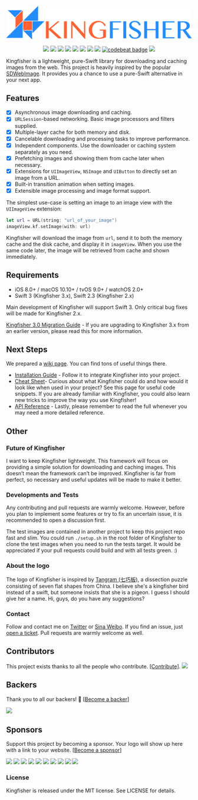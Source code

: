 <p align="center">

<img src="https://raw.githubusercontent.com/onevcat/Kingfisher/master/images/logo.png" alt="Kingfisher" title="Kingfisher" width="557"/>

</p>

<p align="center">
<a href="https://travis-ci.org/onevcat/Kingfisher"><a href="#backers" alt="sponsors on Open Collective"><img src="https://opencollective.com/Kingfisher/backers/badge.svg" /></a> <a href="#sponsors" alt="Sponsors on Open Collective"><img src="https://opencollective.com/Kingfisher/sponsors/badge.svg" /></a> <img src="https://img.shields.io/travis/onevcat/Kingfisher/master.svg"></a>
<a href="https://github.com/Carthage/Carthage/"><img src="https://img.shields.io/badge/Carthage-compatible-4BC51D.svg?style=flat"></a>
<a href="https://swift.org/package-manager/"><img src="https://img.shields.io/badge/SPM-ready-orange.svg"></a>
<a href="http://onevcat.github.io/Kingfisher/"><img src="https://img.shields.io/cocoapods/v/Kingfisher.svg?style=flat"></a>
<a href="https://raw.githubusercontent.com/onevcat/Kingfisher/master/LICENSE"><img src="https://img.shields.io/cocoapods/l/Kingfisher.svg?style=flat"></a>
<a href="http://onevcat.github.io/Kingfisher/"><img src="https://img.shields.io/cocoapods/p/Kingfisher.svg?style=flat"></a>
<a href="https://codebeat.co/projects/github-com-onevcat-kingfisher"><img alt="codebeat badge" src="https://codebeat.co/assets/svg/badges/A-398b39-669406e9e1b136187b91af587d4092b0160370f271f66a651f444b990c2730e9.svg" /></a>
<a href="https://pledgie.com/campaigns/34143"><img src="https://img.shields.io/badge/Donate-Pledgie-green.svg"></a>
</p>

Kingfisher is a lightweight, pure-Swift library for downloading and caching images from the web. This project is heavily inspired by the popular [SDWebImage](https://github.com/rs/SDWebImage). It provides you a chance to use a pure-Swift alternative in your next app.

## Features

- [x] Asynchronous image downloading and caching.
- [x] `URLSession`-based networking. Basic image processors and filters supplied.
- [x] Multiple-layer cache for both memory and disk.
- [x] Cancelable downloading and processing tasks to improve performance.
- [x] Independent components. Use the downloader or caching system separately as you need.
- [x] Prefetching images and showing them from cache later when necessary.
- [x] Extensions for `UIImageView`, `NSImage` and `UIButton` to directly set an image from a URL.
- [x] Built-in transition animation when setting images.
- [x] Extensible image processing and image format support.

The simplest use-case is setting an image to an image view with the `UIImageView` extension:

```swift
let url = URL(string: "url_of_your_image")
imageView.kf.setImage(with: url)
```

Kingfisher will download the image from `url`, send it to both the memory cache and the disk cache, and display it in `imageView`. When you use the same code later, the image will be retrieved from cache and shown immediately.

## Requirements

- iOS 8.0+ / macOS 10.10+ / tvOS 9.0+ / watchOS 2.0+
- Swift 3 (Kingfisher 3.x), Swift 2.3 (Kingfisher 2.x)

Main development of Kingfisher will support Swift 3. Only critical bug fixes will be made for Kingfisher 2.x.

[Kingfisher 3.0 Migration Guide](https://github.com/onevcat/Kingfisher/wiki/Kingfisher-3.0-Migration-Guide) - If you are upgrading to Kingfisher 3.x from an earlier version, please read this for more information.

## Next Steps

We prepared a [wiki page](https://github.com/onevcat/Kingfisher/wiki). You can find tons of useful things there.

* [Installation Guide](https://github.com/onevcat/Kingfisher/wiki/Installation-Guide) - Follow it to integrate Kingfisher into your project.
* [Cheat Sheet](https://github.com/onevcat/Kingfisher/wiki/Cheat-Sheet)- Curious about what Kingfisher could do and how would it look like when used in your project? See this page for useful code snippets. If you are already familiar with Kingfisher, you could also learn new tricks to improve the way you use Kingfisher! 
* [API Reference](http://onevcat.github.io/Kingfisher/) - Lastly, please remember to read the full whenever you may need a more detailed reference.

## Other

### Future of Kingfisher

I want to keep Kingfisher lightweight. This framework will focus on providing a simple solution for downloading and caching images. This doesn’t mean the framework can’t be improved. Kingfisher is far from perfect, so necessary and useful updates will be made to make it better.

### Developments and Tests

Any contributing and pull requests are warmly welcome. However, before you plan to implement some features or try to fix an uncertain issue, it is recommended to open a discussion first. 

The test images are contained in another project to keep this project repo fast and slim. You could run `./setup.sh` in the root folder of Kingfisher to clone the test images when you need to run the tests target. It would be appreciated if your pull requests could build and with all tests green. :)

### About the logo

The logo of Kingfisher is inspired by [Tangram (七巧板)](http://en.wikipedia.org/wiki/Tangram), a dissection puzzle consisting of seven flat shapes from China. I believe she's a kingfisher bird instead of a swift, but someone insists that she is a pigeon. I guess I should give her a name. Hi, guys, do you have any suggestions?

### Contact

Follow and contact me on [Twitter](http://twitter.com/onevcat) or [Sina Weibo](http://weibo.com/onevcat). If you find an issue, just [open a ticket](https://github.com/onevcat/Kingfisher/issues/new). Pull requests are warmly welcome as well.

## Contributors

This project exists thanks to all the people who contribute. [[Contribute]](blob/master/CONTRIBUTING.md).
<a href="graphs/contributors"><img src="https://opencollective.com/Kingfisher/contributors.svg?width=890" /></a>


## Backers

Thank you to all our backers! 🙏 [[Become a backer](https://opencollective.com/Kingfisher#backer)]

<a href="https://opencollective.com/Kingfisher#backers" target="_blank"><img src="https://opencollective.com/Kingfisher/backers.svg?width=890"></a>


## Sponsors

Support this project by becoming a sponsor. Your logo will show up here with a link to your website. [[Become a sponsor](https://opencollective.com/Kingfisher#sponsor)]

<a href="https://opencollective.com/Kingfisher/sponsor/0/website" target="_blank"><img src="https://opencollective.com/Kingfisher/sponsor/0/avatar.svg"></a>
<a href="https://opencollective.com/Kingfisher/sponsor/1/website" target="_blank"><img src="https://opencollective.com/Kingfisher/sponsor/1/avatar.svg"></a>
<a href="https://opencollective.com/Kingfisher/sponsor/2/website" target="_blank"><img src="https://opencollective.com/Kingfisher/sponsor/2/avatar.svg"></a>
<a href="https://opencollective.com/Kingfisher/sponsor/3/website" target="_blank"><img src="https://opencollective.com/Kingfisher/sponsor/3/avatar.svg"></a>
<a href="https://opencollective.com/Kingfisher/sponsor/4/website" target="_blank"><img src="https://opencollective.com/Kingfisher/sponsor/4/avatar.svg"></a>
<a href="https://opencollective.com/Kingfisher/sponsor/5/website" target="_blank"><img src="https://opencollective.com/Kingfisher/sponsor/5/avatar.svg"></a>
<a href="https://opencollective.com/Kingfisher/sponsor/6/website" target="_blank"><img src="https://opencollective.com/Kingfisher/sponsor/6/avatar.svg"></a>
<a href="https://opencollective.com/Kingfisher/sponsor/7/website" target="_blank"><img src="https://opencollective.com/Kingfisher/sponsor/7/avatar.svg"></a>
<a href="https://opencollective.com/Kingfisher/sponsor/8/website" target="_blank"><img src="https://opencollective.com/Kingfisher/sponsor/8/avatar.svg"></a>
<a href="https://opencollective.com/Kingfisher/sponsor/9/website" target="_blank"><img src="https://opencollective.com/Kingfisher/sponsor/9/avatar.svg"></a>



### License

Kingfisher is released under the MIT license. See LICENSE for details.


